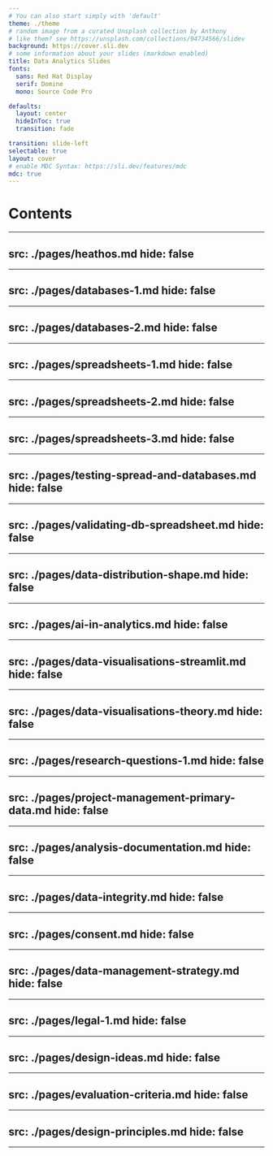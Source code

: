 ```yaml
---
# You can also start simply with 'default'
theme: ./theme
# random image from a curated Unsplash collection by Anthony
# like them? see https://unsplash.com/collections/94734566/slidev
background: https://cover.sli.dev
# some information about your slides (markdown enabled)
title: Data Analytics Slides
fonts:
  sans: Red Hat Display
  serif: Domine
  mono: Source Code Pro

defaults:
  layout: center
  hideInToc: true
  transition: fade

transition: slide-left
selectable: true
layout: cover
# enable MDC Syntax: https://sli.dev/features/mdc
mdc: true
---
```


# Contents

<Toc minDept=1 maxDepth=1 columns=3 />

---
src: ./pages/heathos.md
hide: false
---

---
src: ./pages/databases-1.md
hide: false
---

---
src: ./pages/databases-2.md
hide: false
---

---
src: ./pages/spreadsheets-1.md
hide: false
---

---
src: ./pages/spreadsheets-2.md
hide: false
---

---
src: ./pages/spreadsheets-3.md
hide: false
---

---
src: ./pages/testing-spread-and-databases.md
hide: false
---

---
src: ./pages/validating-db-spreadsheet.md
hide: false
---

---
src: ./pages/data-distribution-shape.md
hide: false
---

---
src: ./pages/ai-in-analytics.md
hide: false
---

---
src: ./pages/data-visualisations-streamlit.md
hide: false
---

---
src: ./pages/data-visualisations-theory.md
hide: false
---

---
src: ./pages/research-questions-1.md
hide: false
---

---
src: ./pages/project-management-primary-data.md
hide: false
---

---
src: ./pages/analysis-documentation.md
hide: false
---

---
src: ./pages/data-integrity.md
hide: false
---

---
src: ./pages/consent.md
hide: false
---

---
src: ./pages/data-management-strategy.md
hide: false
---

---
src: ./pages/legal-1.md
hide: false
---

---
src: ./pages/design-ideas.md
hide: false
---

---
src: ./pages/evaluation-criteria.md
hide: false
---

---
src: ./pages/design-principles.md
hide: false
---

---